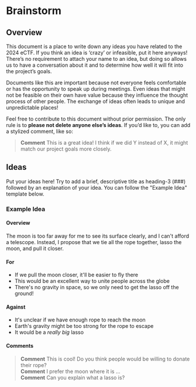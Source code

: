 # Brainstorm

## Overview
This document is a place to write down any ideas you have related to the 2024
eCTF. If you think an idea is ‘crazy’ or infeasible, put it here anyways!
There’s no requirement to attach your name to an idea, but doing so allows us
to have a conversation about it and to determine how well it will fit into the
project’s goals.

Documents like this are important because not everyone feels comfortable or has
the opportunity to speak up during meetings. Even ideas that might not be
feasible on their own have value because they influence the thought process of
other people. The exchange of ideas often leads to unique and unpredictable
places!

Feel free to contribute to this document without prior permission. The only rule
is to **please not delete anyone else’s ideas**. If you’d like to, you can add a
stylized comment, like so:

> **Comment** This is a great idea! I think if we did Y instead of X, it might
> match our project goals more closely.


## Ideas
Put your ideas here! Try to add a brief, descriptive title as heading-3 (###)
followed by an explanation of your idea. You can follow the "Example Idea"
template below.

### Example Idea
#### Overview
The moon is too far away for me to see its surface clearly, and I can't afford a
telescope. Instead, I propose that we tie all the rope together, lasso the moon,
and pull it closer.

#### For
* If we pull the moon closer, it'll be easier to fly there
* This would be an excellent way to unite people across the globe
* There's no gravity in space, so we only need to get the lasso off the ground!

#### Against
* It's unclear if we have enough rope to reach the moon
* Earth's gravity might be too strong for the rope to escape
* It would be a *really big* lasso

#### Comments
> **Comment** This is cool! Do you think people would be willing to donate their rope?\
> **Comment** I prefer the moon where it is ...\
> **Comment** Can you explain what a lasso is?